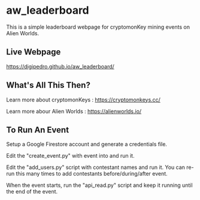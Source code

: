 # aw_leaderboard

This is a simple leaderboard webpage for cryptomonKey mining events on Alien Worlds.

## Live Webpage

https://digipedro.github.io/aw_leaderboard/

## What's All This Then?

Learn more about cryptomonKeys : https://cryptomonkeys.cc/

Learn more abour Alien Worlds : https://alienworlds.io/

## To Run An Event

Setup a Google Firestore account and generate a credentials file.

Edit the "create_event.py" with event into and run it.

Edit the "add_users.py" script with contestant names and run it. You can re-run this many times to add contestants before/during/after event.

When the event starts, run the "api_read.py" script and keep it running until the end of the event.